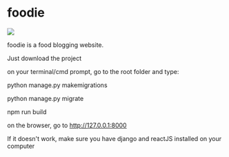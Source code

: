 # foodie

<img src = "http://drive.google.com/uc?export=view&id=1zupgveryBaV0S8SyRqiRlEA-zLCzu_ie" />

foodie is a food blogging website. 

Just download the project

on your terminal/cmd prompt, go to the root folder and type:

python manage.py makemigrations

python manage.py migrate

npm run build

on the browser, go to http://127.0.0.1:8000

If it doesn't work, make sure you have django and reactJS installed on your computer
